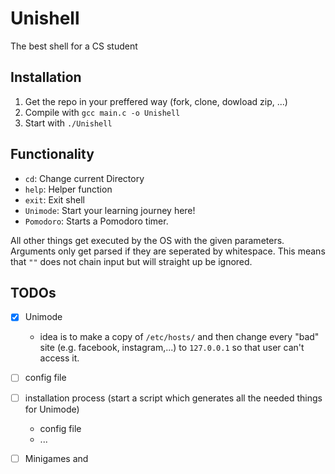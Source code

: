 # Unishell
 The best shell for a CS student

## Installation

1. Get the repo in your preffered way (fork, clone, dowload zip, ...)
2. Compile with `gcc main.c -o Unishell`
3. Start with `./Unishell`

## Functionality

- `cd`: Change current Directory
- `help`: Helper function
- `exit`: Exit shell 
- `Unimode`: Start your learning journey here!
- `Pomodoro`: Starts a Pomodoro timer.

All other things get executed by the OS with the given parameters.
Arguments only get parsed if they are seperated by whitespace. This means that ``""`` does not chain input but will straight up be ignored.

## TODOs

- [x] Unimode
    - idea is to make a copy of ``/etc/hosts/`` and then change every "bad" site (e.g. facebook, instagram,...) to ``127.0.0.1`` so that user can't access it.
- [ ] config file
- [ ] installation process (start a script which generates all the needed things for Unimode)
    - config file
    - ...
- [ ] Minigames and 


